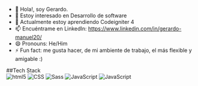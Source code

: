 - 👋 Hola!, soy Gerardo.
- 👀 Estoy interesado en Desarrollo de software
- 🌱 Actualmente estoy aprendiendo Codeigniter 4
- 📫 Encuéntrame en LinkedIn: https://www.linkedin.com/in/gerardo-manuel20/
- 😄 Pronouns: He/Him
- ⚡ Fun fact: me gusta hacer, de mi ambiente de trabajo, el más flexible y amigable :)

##Tech Stack
<br>
<img alt="html5" src="https://img.shields.io/badge/-HTML5-E34F26?style=flat-square&logo=html5&logoColor=white" />
<img alt="CSS" src="https://img.shields.io/badge/CSS%20-%231572B6.svg?style=flat-square&logo=css3&logoColor=white" />
<img alt="Sass" src="https://img.shields.io/badge/-Sass-CC6699?style=flat-square&logo=sass&logoColor=white" />
<img alt="JavaScript" src="https://img.shields.io/badge/JavaScript%20-%23F7DF1E.svg?style=flat-square&logo=javascript&logoColor=black" />
<img alt="JavaScript" src="https://img.shields.io/badge/-PHP-blue?style=flat-square&logo=php&logoColor=black" />

<!---
gerardo-cornejo/gerardo-cornejo is a ✨ special ✨ repository because its `README.md` (this file) appears on your GitHub profile.
You can click the Preview link to take a look at your changes.
--->
